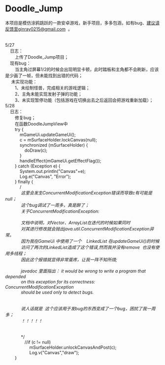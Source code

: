 # Doodle_Jump<br />
本项目是模仿涂鸦跳跃的一款安卓游戏，新手项目，多多包涵，如有bug、建议请反馈至ginray0215@gmail.com&nbsp; 。<br />
<br />
<br />
5/27 <br />
&nbsp;&nbsp; &nbsp;日志：&nbsp;&nbsp; &nbsp;<br />
&nbsp;&nbsp; &nbsp;&nbsp;&nbsp; &nbsp;上传了Doodle_Jump项目；<br />
&nbsp;&nbsp; &nbsp;现有bug：<br />
&nbsp;&nbsp; &nbsp;&nbsp;&nbsp; &nbsp;当主角过屏幕1/2的时候会出现明显卡顿，此时踏板和主角都不会刷新，应该是少画了一帧，但未能找到出错的代码；<br />
&nbsp;&nbsp;&nbsp; &nbsp;未实现功能：<br />
&nbsp;&nbsp; &nbsp;&nbsp;&nbsp; &nbsp;1、未绘制怪兽，完成相关的游戏逻辑；<br />
&nbsp;&nbsp; &nbsp;&nbsp;&nbsp; &nbsp;2、主角未能实现发射子弹的功能；<br />
&nbsp;&nbsp; &nbsp;&nbsp;&nbsp; &nbsp;3、未实现暂停功能（包括游戏在切换出去之后返回会把游戏重新加载）；<br />
5/28<br />
&nbsp;&nbsp; &nbsp;日志：<br />
&nbsp;&nbsp; &nbsp;&nbsp;&nbsp; &nbsp;修复bug；<br />
&nbsp;&nbsp; &nbsp;&nbsp;&nbsp; &nbsp;在函数DoodleJumpView中<br />
&nbsp;&nbsp; &nbsp;&nbsp;&nbsp; &nbsp;try {<br />
&nbsp;&nbsp; &nbsp;&nbsp;&nbsp; &nbsp;&nbsp;&nbsp; &nbsp;mGameUi.updateGameUi();<br />
&nbsp;&nbsp; &nbsp;&nbsp;&nbsp; &nbsp;&nbsp;&nbsp; &nbsp;c = mSurfaceHolder.lockCanvas(null);<br />
&nbsp;&nbsp; &nbsp;&nbsp;&nbsp; &nbsp;&nbsp;&nbsp; &nbsp;synchronized (mSurfaceHolder) {<br />
&nbsp;&nbsp; &nbsp;&nbsp;&nbsp; &nbsp;&nbsp;&nbsp; &nbsp;&nbsp;&nbsp; &nbsp;doDraw(c);<br />
&nbsp;&nbsp; &nbsp;&nbsp;&nbsp; &nbsp;&nbsp;&nbsp; &nbsp;}<br />
&nbsp;&nbsp; &nbsp;&nbsp;&nbsp; &nbsp;&nbsp;&nbsp; &nbsp;handleEffect(mGameUi.getEffectFlag());<br />
&nbsp;&nbsp; &nbsp;&nbsp;&nbsp; &nbsp;} catch (Exception e) {<br />
&nbsp;&nbsp; &nbsp;&nbsp;&nbsp; &nbsp;&nbsp;&nbsp; &nbsp;System.out.println(&quot;Canvas&quot;+e);<br />
&nbsp;&nbsp; &nbsp;&nbsp;&nbsp; &nbsp;&nbsp;&nbsp; &nbsp;Log.e(&quot;Canvas&quot;, &quot;Error&quot;);<br />
&nbsp;&nbsp; &nbsp;&nbsp;&nbsp; &nbsp;} finally {<br />
&nbsp;&nbsp; &nbsp;&nbsp;&nbsp; &nbsp;&nbsp;&nbsp; &nbsp;/*<br />
&nbsp;&nbsp; &nbsp;&nbsp;&nbsp; &nbsp;&nbsp;&nbsp; &nbsp; 这里会发生ConcurrentModificationException错误而导致c有可能是null；<br />
&nbsp;&nbsp; &nbsp;&nbsp;&nbsp; &nbsp;&nbsp;&nbsp; &nbsp; 这个bug调试了一周多，真是醉了；<br />
&nbsp;&nbsp; &nbsp;&nbsp;&nbsp; &nbsp;&nbsp;&nbsp; &nbsp; 关于ConcurrentModificationException:<br />
<br />
&nbsp;&nbsp; &nbsp;&nbsp;&nbsp; &nbsp;&nbsp;&nbsp; &nbsp; 文档中说明，对Vector、ArrayList在迭代的时候如果同时<br />
&nbsp;&nbsp; &nbsp;&nbsp;&nbsp; &nbsp;&nbsp;&nbsp; &nbsp; 对其进行修改就会抛出java.util.ConcurrentModificationException异常。<br />
&nbsp;&nbsp; &nbsp;&nbsp;&nbsp; &nbsp;&nbsp;&nbsp; &nbsp; 因为我在GameUi 中使用了一个&nbsp;&nbsp; &nbsp;LinkedList 在updateGameUi()的时候<br />
&nbsp;&nbsp; &nbsp;&nbsp;&nbsp; &nbsp;&nbsp;&nbsp; &nbsp; 访问了两次的LinkedList造成了这个错误,然而我并没有remove&nbsp; 也没有使用多线程；<br />
&nbsp;&nbsp; &nbsp;&nbsp;&nbsp; &nbsp;&nbsp;&nbsp; &nbsp; 因此这个报错就显得非常蛋疼，让我一阵不知所措;<br />
<br />
&nbsp;&nbsp; &nbsp;&nbsp;&nbsp; &nbsp;&nbsp;&nbsp; &nbsp; javadoc 里面指出： it would be wrong to write a program that depended<br />
&nbsp;&nbsp; &nbsp;&nbsp;&nbsp; &nbsp;&nbsp;&nbsp; &nbsp; on this exception for its correctness: ConcurrentModificationException<br />
&nbsp;&nbsp; &nbsp;&nbsp;&nbsp; &nbsp;&nbsp;&nbsp; &nbsp; should be used only to detect bugs.<br />
<br />
<br />
&nbsp;&nbsp; &nbsp;&nbsp;&nbsp; &nbsp;&nbsp;&nbsp; &nbsp; 说人话就是&nbsp; 这个应该用于发bug的东西变成了一个bug，困扰了我一周多；<br />
&nbsp;&nbsp; &nbsp;&nbsp;&nbsp; &nbsp;&nbsp;&nbsp; &nbsp; ！！！！！<br />
<br />
<br />
&nbsp;&nbsp; &nbsp;&nbsp;&nbsp; &nbsp;&nbsp;&nbsp; &nbsp;* */<br />
&nbsp;&nbsp; &nbsp;&nbsp;&nbsp; &nbsp;&nbsp;&nbsp; &nbsp;&nbsp;&nbsp; &nbsp;//if (c != null)<br />
&nbsp;&nbsp; &nbsp;&nbsp;&nbsp; &nbsp;&nbsp;&nbsp; &nbsp;&nbsp;&nbsp; &nbsp;&nbsp;&nbsp; &nbsp;mSurfaceHolder.unlockCanvasAndPost(c);<br />
&nbsp;&nbsp; &nbsp;&nbsp;&nbsp; &nbsp;&nbsp;&nbsp; &nbsp;&nbsp;&nbsp; &nbsp;&nbsp;&nbsp; &nbsp;Log.v(&quot;Canvas&quot;,&quot;draw&quot;);<br />
&nbsp;&nbsp; &nbsp;&nbsp;&nbsp; &nbsp;}